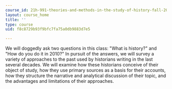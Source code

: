 ```yaml
---
course_id: 21h-991-theories-and-methods-in-the-study-of-history-fall-2010
layout: course_home
title: ''
type: course
uid: f8c8729b93f9bfc7fa75a0db9883d7e5

---
```

We will doggedly ask two questions in this class: "What is history?" and "How do you do it in 2010?" In pursuit of the answers, we will survey a variety of approaches to the past used by historians writing in the last several decades. We will examine how these historians conceive of their object of study, how they use primary sources as a basis for their accounts, how they structure the narrative and analytical discussion of their topic, and the advantages and limitations of their approaches.
